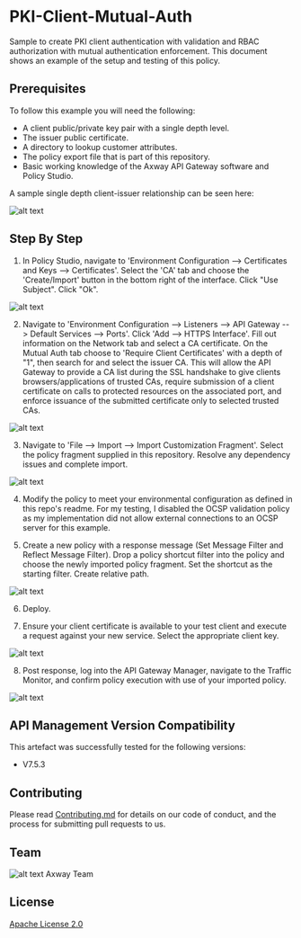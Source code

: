 # PKI-Client-Mutual-Auth
Sample to create PKI client authentication with validation and RBAC authorization with mutual authentication enforcement. This document shows an example of the setup and testing of this policy.

## Prerequisites

To follow this example you will need the following:

- A client public/private key pair with a single depth level.
- The issuer public certificate.
- A directory to lookup customer attributes.
- The policy export file that is part of this repository.
- Basic working knowledge of the Axway API Gateway software and Policy Studio.

A sample single depth client-issuer relationship can be seen here:

![alt text](https://github.com/Axway-API-Management-Plus/PKI_Client_Mutual_Auth/blob/master/example/src/certificateChain.png "Certificate and Issuer")

## Step By Step

1. In Policy Studio, navigate to 'Environment Configuration --> Certificates and Keys --> Certificates'. Select the 'CA' tab and choose the 'Create/Import' button in the bottom right of the interface. Click "Use Subject". Click "Ok".

![alt text](https://github.com/Axway-API-Management-Plus/PKI_Client_Mutual_Auth/blob/master/example/src/cacertImport.png "Configure CA Trust")

2. Navigate to 'Environment Configuration --> Listeners --> API Gateway --> Default Services --> Ports'. Click 'Add --> HTTPS Interface'. Fill out information on the Network tab and select a CA certificate. On the Mutual Auth tab choose to 'Require Client Certificates' with a depth of "1", then search for and select the issuer CA. This will allow the API Gateway to provide a CA list during the SSL handshake to give clients browsers/applications of trusted CAs, require submission of a client certificate on calls to protected resources on the associated port, and enforce issuance of the submitted certificate only to selected trusted CAs.

![alt text](https://github.com/Axway-API-Management-Plus/PKI_Client_Mutual_Auth/blob/master/example/src/mutualAuth.png "Configure Mutual Auth")

3. Navigate to 'File --> Import --> Import Customization Fragment'. Select the policy fragment supplied in this repository. Resolve any dependency issues and complete import.

![alt text](https://github.com/Axway-API-Management-Plus/PKI_Client_Mutual_Auth/blob/master/example/src/importFrag.png "Import Policy Fragment")

4. Modify the policy to meet your environmental configuration as defined in this repo's readme. For my testing, I disabled the OCSP validation policy as my implementation did not allow external connections to an OCSP server for this example.

5. Create a new policy with a response message (Set Message Filter and Reflect Message Filter). Drop a policy shortcut filter into the policy and choose the newly imported policy fragment. Set the shortcut as the starting filter. Create relative path.

![alt text](https://github.com/Axway-API-Management-Plus/PKI_Client_Mutual_Auth/blob/master/example/src/sampleEchoPolicy.png "Sample Echo Policy")

6. Deploy.

7. Ensure your client certificate is available to your test client and execute a request against your new service. Select the appropriate client key.

![alt text](https://github.com/Axway-API-Management-Plus/PKI_Client_Mutual_Auth/blob/master/example/src/response.png "Example Request/Response")

8. Post response, log into the API Gateway Manager, navigate to the Traffic Monitor, and confirm policy execution with use of your imported policy.

![alt text](https://github.com/Axway-API-Management-Plus/PKI_Client_Mutual_Auth/blob/master/example/src/trafficMonitor.png "Traffic Monitor")

## API Management Version Compatibility
This artefact was successfully tested for the following versions:
- V7.5.3

## Contributing

Please read [Contributing.md](https://github.com/Axway-API-Management/Common/blob/master/Contributing.md) for details on our code of conduct, and the process for submitting pull requests to us.


## Team

![alt text][Axwaylogo] Axway Team

[Axwaylogo]: https://github.com/Axway-API-Management/Common/blob/master/img/AxwayLogoSmall.png  "Axway logo"


## License
[Apache License 2.0](/LICENSE)
